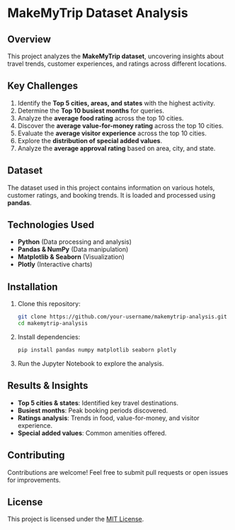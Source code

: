 # MakeMyTrip Dataset Analysis

## Overview
This project analyzes the **MakeMyTrip dataset**, uncovering insights about travel trends, customer experiences, and ratings across different locations.

## Key Challenges
1. Identify the **Top 5 cities, areas, and states** with the highest activity.
2. Determine the **Top 10 busiest months** for queries.
3. Analyze the **average food rating** across the top 10 cities.
4. Discover the **average value-for-money rating** across the top 10 cities.
5. Evaluate the **average visitor experience** across the top 10 cities.
6. Explore the **distribution of special added values**.
7. Analyze the **average approval rating** based on area, city, and state.

## Dataset
The dataset used in this project contains information on various hotels, customer ratings, and booking trends. It is loaded and processed using **pandas**.

## Technologies Used
- **Python** (Data processing and analysis)
- **Pandas & NumPy** (Data manipulation)
- **Matplotlib & Seaborn** (Visualization)
- **Plotly** (Interactive charts)

## Installation
1. Clone this repository:
   ```bash
   git clone https://github.com/your-username/makemytrip-analysis.git
   cd makemytrip-analysis
   ```
2. Install dependencies:
   ```bash
   pip install pandas numpy matplotlib seaborn plotly
   ```
3. Run the Jupyter Notebook to explore the analysis.

## Results & Insights
- **Top 5 cities & states**: Identified key travel destinations.
- **Busiest months**: Peak booking periods discovered.
- **Ratings analysis**: Trends in food, value-for-money, and visitor experience.
- **Special added values**: Common amenities offered.

## Contributing
Contributions are welcome! Feel free to submit pull requests or open issues for improvements.

## License
This project is licensed under the [MIT License](LICENSE).

